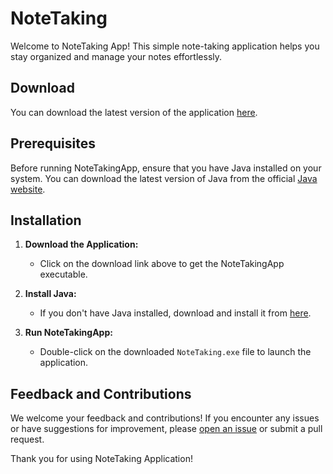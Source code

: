 # NoteTaking

Welcome to NoteTaking App! This simple note-taking application helps you stay organized and manage your notes effortlessly.

## Download

You can download the latest version of the application [here](https://github.com/zainezq/NoteTaking/blob/main/out/Releases/V1/NoteTaking.exe?raw=true).

## Prerequisites

Before running NoteTakingApp, ensure that you have Java installed on your system. You can download the latest version of Java from the official [Java website](https://www.java.com/en/download/).

## Installation

1. **Download the Application:**
   - Click on the download link above to get the NoteTakingApp executable.

2. **Install Java:**
   - If you don't have Java installed, download and install it from [here](https://www.java.com/en/download/).

3. **Run NoteTakingApp:**
   - Double-click on the downloaded `NoteTaking.exe` file to launch the application.

## Feedback and Contributions

We welcome your feedback and contributions! If you encounter any issues or have suggestions for improvement, please [open an issue](https://github.com/zainezq/NoteTaking/issues) or submit a pull request.

Thank you for using NoteTaking Application!

